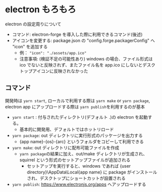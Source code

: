 # electron もろもろ

electron の設定周りについて

- コマンド: electron-forge を導入した際に利用できるコマンド(後述)
- アイコンを変更する: package.json の "config.forge.packagerConfig" へ "icon" を追加する
  - 例： `"icon": "./assets/app.ico"`
  - 注意事項: (検証不足の可能性あり) windows の場合、ファイル形式は ico でないと反映されず、またファイル名を app.ico にしないとデスクトップアイコンに反映されなかった

## コマンド

開発時は `yarn start`, ローカルで利用する際は `yarn make` or `yarn package`, electron app にアップロードする際は `yarn publish`を利用するのが基本

- `yarn start` : 付与されたディレクトリ(デフォルト .)の electron を起動する。
  - 基本的に開発用、デフォルトではホットリロード
- `yarn package`: out ディレクトリに実行形式のパッケージを出力する
  - {app name}-{os}-{arc} というフォルダをコピーして利用できる
- `yarn make`: out ディレクトリに配布可能ファイルを作成
  - `yarn package`の結果に加え、out/make ディレクトリが生成され、squirrel という形式のセットアップファイルが追加される
    - セットアップを実行すると、windows であれば {user directory}\AppData\Local\{app name} に package がインストールされ、デスクトップにショートカットが設置される
- `yarn publish`: https://www.electronjs.org/apps へアップロードする
